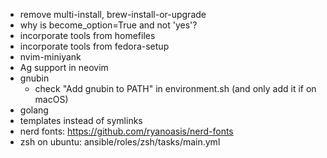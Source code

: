 - remove multi-install, brew-install-or-upgrade
- why is become_option=True and not 'yes'?
- incorporate tools from homefiles
- incorporate tools from fedora-setup
- nvim-miniyank
- Ag support in neovim
- gnubin
  - check "Add gnubin to PATH" in environment.sh (and only add it if on macOS)
- golang
- templates instead of symlinks
- nerd fonts: https://github.com/ryanoasis/nerd-fonts
- zsh on ubuntu: ansible/roles/zsh/tasks/main.yml
